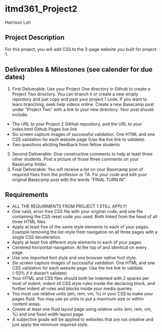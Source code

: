 # itmd361_Project2
Harrison Loh
## Project Description
For this project, you will add CSS to the 3-page website you built for project 1.

## Deliverables & Milestones (see calender for due dates)
1. First Deliverable: Use your Project One directory in Github to create a Project Two directory. You can branch it or create a new empty repostory and just copy and past your project 1 code. If you want to learn branching, seek help videos online. Create a new Basecamp post under "Project Two" with a link to your new directory. Your post should include:
- The URL to your Project 2 GitHub repository, and the URL to your index.html Github Pages live link
- Six screen capture images of successful validation. One HTML and one CSS validation for each website page (Use the live link to validate).
- Two questions eliciting feedback from fellow students
2. Second Deliverable: Give constructive comments to help at least three other students. Post a picture of those three comments on your Basecamp folder.
3. Final Deliverable: You will receive a list on your Basecamp post of required fixes from the professor or TA. Fix your code and edit your original Basecamp post with the words "FINAL TURN IN".
## Requirements
- ALL THE REQUIRMENTS FROM PROJECT 1 STILL APPLY!
- One valid, error-free CSS file with your original code; and one file containing the CSS reset code you used. Both linked from the head of all three HTML files
- Apply at least five of the same style elements to each of your pages. Example removing the list-style from navigation on all three pages with a single CSS deceleration.
- Apply at least five different style elements to each of your pages.
- Centered horizontal-navigation. At the top of and identical on every page.
- Use one imported font style and one browser native font style.
- Six screen capture images of successful validation. One HTML and one CSS validation for each website page. Use the live link to validate. (-50% if it doesn't validate)
- Your HTML and CSS files should both be indented with 2 spaces per level of indent; indent all CSS style rules inside the declaring block, and further indent all rules and blocks inside your media queries
- You must use relative units (em, rem, vm, %) in your CSS to make your pages fluid. You may use px units to put a maximum size or within content areas.
- Create at least one fluid layout page using relative units (em, rem, vm, %) and one fixed width layout page.
- A subjective grade will be applied to websites that are not creative and just apply the minimum required style.